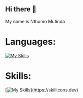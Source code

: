 ## Hi there 👋

My name is Nthumo Mutinda

# Languages:
[![My Skills](https://skillicons.dev/icons?i=js,html,css,wasm,cpp,py)](https://skillicons.dev)

# Skills:
[![My Skills](https://skillicons.dev/icons?i=docker,kubernetes,github,git,)](https://skillicons.dev)

<!--🌱 
**Nthumo/Nthumo** is a ✨ _special_ ✨ repository because its `README.md` (this file) appears on your GitHub profile.

Here are some ideas to get you started:

- 🔭 I’m currently working on ...

- 👯 I’m looking to collaborate on ...
- 🤔 I’m looking for help with ...
- 💬 Ask me about ...
- 📫 How to reach me: ...
- 😄 Pronouns: ...
- ⚡ Fun fact: ...
-->
